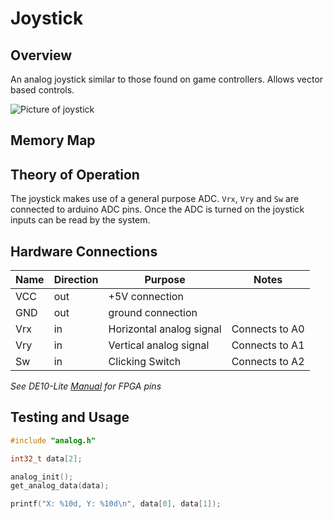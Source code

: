 # Joystick

## Overview

An analog joystick similar to those found on game controllers. Allows vector based controls.

![Picture of joystick](https://cdn.discordapp.com/attachments/371689406823661570/843241408223772742/unknown.png)

## Memory Map

## Theory of Operation

The joystick makes use of a general purpose ADC. `Vrx`, `Vry` and `Sw` are connected to arduino ADC pins. Once the ADC is turned on the joystick inputs can be read by the system.

## Hardware Connections

| Name | Direction | Purpose                  | Notes          |
|------|-----------|--------------------------|----------------|
| VCC  | out       | +5V connection           |                |
| GND  | out       | ground connection        |                |
| Vrx  | in        | Horizontal analog signal | Connects to A0 |
| Vry  | in        | Vertical analog signal   | Connects to A1 |
| Sw   | in        | Clicking Switch          | Connects to A2 |


*See DE10-Lite [Manual](https://www.intel.com/content/dam/altera-www/global/en_US/portal/dsn/42/doc-us-dsnbk-42-2912030810549-de10-lite-user-manual.pdf) for FPGA pins*

## Testing and Usage

```c
#include "analog.h"

int32_t data[2];

analog_init();
get_analog_data(data);

printf("X: %10d, Y: %10d\n", data[0], data[1]);
```